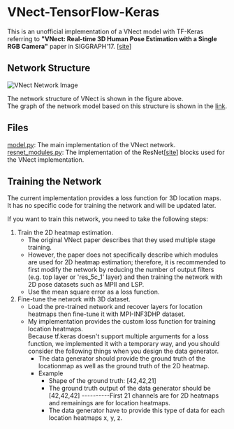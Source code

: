# VNect-TensorFlow-Keras

This is an unofficial implementation of a VNect model with TF-Keras referring to **"VNect: Real-time 3D Human Pose Estimation with a Single RGB Camera"** paper in SIGGRAPH'17.  [[site](http://gvv.mpi-inf.mpg.de/projects/VNect/)]
 
## Network Structure

![VNect Network Image](https://www.researchgate.net/profile/Dan_Casas/publication/316679944/figure/fig2/AS:490492136824833@1493953846900/Network-Structure-The-structure-above-is-preceded-by-ResNet50-100-till-level-4-We-use_W640.jpg)


The network structure of VNect is shown in the figure above.  
The graph of the network model based on this structure is shown in the [link](./image/model.png).

## Files
[model.py](./model.py): The main implementation of the VNect network.  
[resnet_modules.py](./resnet_modules.py): The implementation of the ResNet[[site](https://arxiv.org/abs/1512.03385)] blocks used for the VNect implementation.

## Training the Network
The current implementation provides a loss function for 3D location maps.  
It has no specific code for training the network and will be updated later.

If you want to train this network, you need to take the following steps:  
1. Train the 2D heatmap estimation.
	* The original VNect paper describes that they used multiple stage training.
	* However, the paper does not specifically describe which modules are used for 2D heatmap estimation; therefore, it is recommended to first modify the network by reducing the number of output filters (e.g. top layer or 'res_5c_1' layer) and then training the network with 2D pose datasets such as MPII and LSP. 
	* Use the mean square error as a loss function.
2. Fine-tune the network with 3D dataset.
	* Load the pre-trained network and recover layers for location heatmaps then fine-tune it with MPI-INF3DHP dataset.
	* My implementation provides the custom loss function for training location heatmaps.   
	Because tf.keras doesn't support multiple arguments for a loss function, we implemented it with a temporary way, and you should consider the following things when you design the data generator.
		* The data generator should provide the ground truth of the locationmap as well as the ground truth of the 2D heatmap.
		* Example
			+ Shape of the ground truth: [42,42,21]
			+ The ground truth output of the data generator should be [42,42,42] ----------First 21 channels are for 2D heatmaps and remainings are for location heatmaps.
			+ The data generator have to provide this type of data for each location heatmaps x, y, z.
